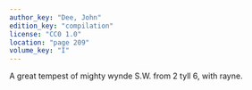 ```yaml
---
author_key: "Dee, John"
edition_key: "compilation"
license: "CC0 1.0"
location: "page 209"
volume_key: "I"
---
```

A great tempest of mighty wynde S.W. from 2 tyll 6, with rayne.

